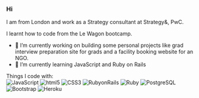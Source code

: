 ### Hi
I am from London and work as a Strategy consultant at Strategy&amp;, PwC.

I learnt how to code from the Le Wagon bootcamp.

- 🔭  I’m currently working on building some personal projects like grad interview preparation site for grads and a facility booking website for an NGO. 
- 🌱  I’m currently learning JavaScript and Ruby on Rails

Things I code with:
<br>
<img alt="JavaScript" src="https://img.shields.io/badge/-JavaScript-black?style=plastic&logo=javascript&logoColor=white" />
<img alt="html5" src="https://img.shields.io/badge/-HTML5-E34F26?style=flat-square&logo=html5&logoColor=white" />
<img alt="CSS3" src="https://img.shields.io/badge/-CSS3-1572B6?style=flat&logo=css3&logoColor=white" />
<img alt="RubyonRails" src="https://img.shields.io/badge/-RubyonRails-CC0000?style=flat&logo=rubyonrails&logoColor=white" />
<img alt="Ruby" src="https://img.shields.io/badge/-Ruby-CC342D?style=flat&logo=ruby&logoColor=white" />
<img alt="PostgreSQL" src="https://img.shields.io/badge/-PostgreSQL-336791?style=flat&logo=postgresql&logoColor=white" />
<img alt="Bootstrap" src="https://img.shields.io/badge/-Bootstrap-563D7C?style=plastic&logo=bootstrap&logoColor=white" />
<img alt="Heroku" src="https://img.shields.io/badge/-Heroku-430098?style=flat-square&logo=heroku&logoColor=white" />
